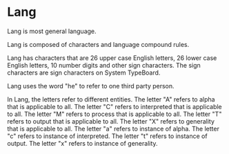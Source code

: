 # Lang

Lang is most general language.

Lang is composed of characters and language compound rules.

Lang has characters that are 26 upper case English letters, 26 lower case English letters, 10 number digits and other sign characters.
The sign characters are sign characters on System TypeBoard.

Lang uses the word "he" to refer to one third party person.

In Lang, the letters refer to different entities.
The letter "A" refers to alpha that is applicable to all.
The letter "C" refers to interpreted that is applicable to all.
The letter "M" refers to process that is applicable to all.
The letter "T" refers to output that is applicable to all.
The letter "X" refers to generality that is applicable to all.
The letter "a" refers to instance of alpha.
The letter "c" refers to instance of interpreted.
The letter "t" refers to instance of output.
The letter "x" refers to instance of generality.
